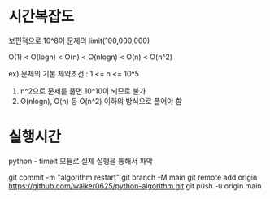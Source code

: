 # 시간복잡도

보편적으로 10^8이 문제의 limit(100,000,000)

O(1) < O(logn) < O(n) < O(nlogn) < O(n) < O(n^2)

ex) 문제의 기본 제약조건 : 1 <= n <= 10^5  

1) n^2으로 문제를 풀면 10^10이 되므로 불가
2) O(nlogn), O(n) 등 O(n^2) 이하의 방식으로 풀어야 함

# 실행시간

python - timeit 모듈로 실제 실행을 통해서 파악 



git commit -m "algorithm restart"
git branch -M main
git remote add origin https://github.com/walker0625/python-algorithm.git
git push -u origin main
